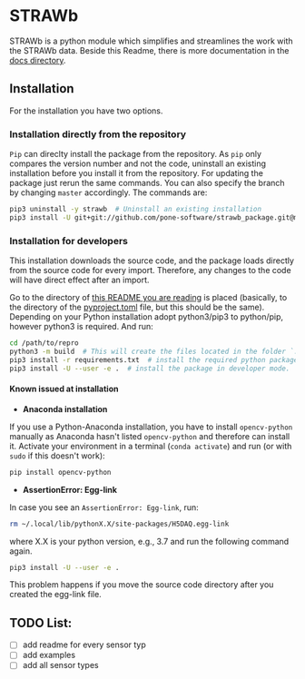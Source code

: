 # STRAWb

STRAWb is a python module which simplifies and streamlines the work with the STRAWb data. Beside this Readme, there is more documentation in the [docs directory](docs).

## Installation
For the installation you have two options.
### Installation directly from the repository
`Pip` can direclty install the package from the repository. As `pip` only compares the version number and not the code, uninstall an existing installation before you install it from the repository. For updating the package just rerun the same commands. You can also specify the branch by changing `master` accordingly. The commands are:
```bash
pip3 uninstall -y strawb  # Uninstall an existing installation
pip3 install -U git+git://github.com/pone-software/strawb_package.git@master  # Install it from the repro
```

### Installation for developers
This installation downloads the source code, and the package loads directly from the source code for every import. Therefore, any changes to the code will have direct effect after an import.

Go to the directory of [this README you are reading](README.md) is placed (basically, to the directory of the [pyproject.toml](pyproject.toml) file, but this should be the same). Depending on your Python installation adopt python3/pip3 to python/pip, however python3 is required. And run:
```bash
cd /path/to/repro
python3 -m build  # This will create the files located in the folder `.egg-info`
pip3 install -r requirements.txt  # install the required python packages
pip3 install -U --user -e .  # install the package in developer mode.
```

#### Known issued at installation
- **Anaconda installation**

If you use a Python-Anaconda installation, you have to install `opencv-python` manually as Anaconda hasn't listed `opencv-python` and therefore can install it.
Activate your environment in a terminal (`conda activate`) and run (or with `sudo` if this doesn't work):
```bash
pip install opencv-python
```

- **AssertionError: Egg-link**

In case you see an `AssertionError: Egg-link`, run:
```bash
rm ~/.local/lib/pythonX.X/site-packages/H5DAQ.egg-link
```
where X.X is your python version, e.g., 3.7 and run the following command again.
```bash
pip3 install -U --user -e .
```
This problem happens if you move the source code directory after you created the egg-link file.

## TODO List:
* [ ] add readme for every sensor typ
* [ ] add examples
* [ ] add all sensor types
